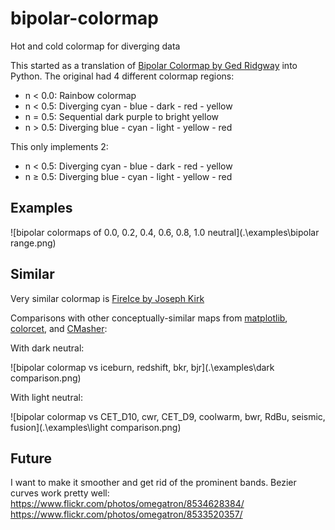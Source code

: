 # bipolar-colormap
Hot and cold colormap for diverging data

This started as a translation of [Bipolar Colormap by Ged Ridgway](http://www.mathworks.com/matlabcentral/fileexchange/26026) into Python.  The original had 4 different colormap regions:

* n < 0.0: Rainbow colormap
* n < 0.5: Diverging cyan - blue - dark - red - yellow
* n = 0.5: Sequential dark purple to bright yellow
* n > 0.5: Diverging blue - cyan - light - yellow - red

This only implements 2:

* n < 0.5: Diverging cyan - blue - dark - red - yellow
* n ≥ 0.5: Diverging blue - cyan - light - yellow - red

## Examples

![bipolar colormaps of 0.0, 0.2, 0.4, 0.6, 0.8, 1.0 neutral](.\examples\bipolar range.png)

## Similar

Very similar colormap is [FireIce by Joseph Kirk](http://www.mathworks.com/matlabcentral/fileexchange/24870)

Comparisons with other conceptually-similar maps from [matplotlib](https://matplotlib.org/tutorials/colors/colormaps.html#diverging), [colorcet](https://colorcet.holoviz.org/#Samples), and [CMasher](https://cmasher.readthedocs.io/user/diverging.html):

With dark neutral:

![bipolar colormap vs iceburn, redshift, bkr, bjr](.\examples\dark comparison.png)

With light neutral:

![bipolar colormap vs CET_D10, cwr, CET_D9, coolwarm, bwr, RdBu, seismic, fusion](.\examples\light comparison.png)

## Future

I want to make it smoother and get rid of the prominent bands.  Bezier curves work pretty well: https://www.flickr.com/photos/omegatron/8534628384/  https://www.flickr.com/photos/omegatron/8533520357/